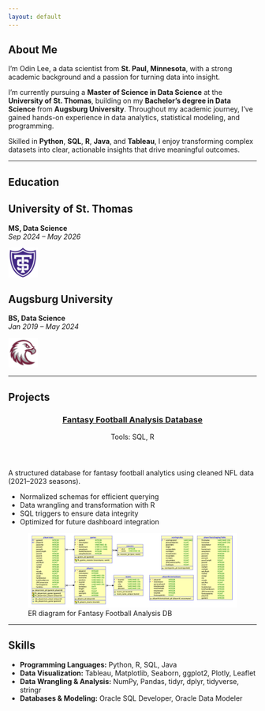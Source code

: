 ```yaml
---
layout: default
---
```


<!-- About Section -->
<section class="about">
  <h1>About Me</h1>
  <p>
    I’m Odin Lee, a data scientist from <strong>St. Paul, Minnesota</strong>, with a strong academic background and a passion for turning data into insight.
  </p>
  <p>
    I’m currently pursuing a <strong>Master of Science in Data Science</strong> at the <strong>University of St. Thomas</strong>, building on my <strong>Bachelor’s degree in Data Science</strong> from <strong>Augsburg University</strong>. Throughout my academic journey, I’ve gained hands-on experience in data analytics, statistical modeling, and programming.
  </p>
  <p>
    Skilled in <strong>Python</strong>, <strong>SQL</strong>, <strong>R</strong>, <strong>Java</strong>, and <strong>Tableau</strong>, I enjoy transforming complex datasets into clear, actionable insights that drive meaningful outcomes.
  </p>
</section>

<hr />

<!-- Education Section -->
<section class="education" aria-label="Education Background">
  <h1>Education</h1>
  <div class="education-grid">
    <div class="education-card">
      <div class="edu-text">
        <h2>University of St. Thomas</h2>
        <p><strong>MS, Data Science</strong><br><em>Sep 2024 – May 2026</em></p>
      </div>
      <div class="edu-logo">
        <img src="assets/img/UniversitySt.Thomas-Logo.png" alt="University of St. Thomas Logo" width="60" height="60" />
      </div>
    </div>
    <div class="education-card">
      <div class="edu-text">
        <h2>Augsburg University</h2>
        <p><strong>BS, Data Science</strong><br><em>Jan 2019 – May 2024</em></p>
      </div>
      <div class="edu-logo">
        <img src="assets/img/AugsburgUniversity-Logo.png" alt="Augsburg University Logo" width="60" height="60" />
      </div>
    </div>
  </div>
</section>

<hr />

<!-- Projects Section -->
<section class="projects">
  <h1>Projects</h1>
  <div class="project-grid">
    <article class="project-card">
      <header>
        <h3><a href="https://github.com/OdinLeePro/FantasyFootballAnalysisDB" target="_blank" rel="noopener noreferrer">Fantasy Football Analysis Database</a></h3>
        <p class="tools">Tools: SQL, R</p>
      </header>
      <div class="description">
        <p>A structured database for fantasy football analytics using cleaned NFL data (2021–2023 seasons).</p>
        <ul>
          <li>Normalized schemas for efficient querying</li>
          <li>Data wrangling and transformation with R</li>
          <li>SQL triggers to ensure data integrity</li>
          <li>Optimized for future dashboard integration</li>
        </ul>
      </div>
      <figure>
        <img src="/assets/img/FinalProjectRationalModel.png" alt="Fantasy Football ER Diagram" />
        <figcaption>ER diagram for Fantasy Football Analysis DB</figcaption>
      </figure>
    </article>
  </div>
</section>

<hr />

<!-- Skills Section -->
<section class="skills">
  <h1>Skills</h1>
  <ul class="skill-list">
    <li><strong>Programming Languages:</strong> Python, R, SQL, Java</li>
    <li><strong>Data Visualization:</strong> Tableau, Matplotlib, Seaborn, ggplot2, Plotly, Leaflet</li>
    <li><strong>Data Wrangling & Analysis:</strong> NumPy, Pandas, tidyr, dplyr, tidyverse, stringr</li>
    <li><strong>Databases & Modeling:</strong> Oracle SQL Developer, Oracle Data Modeler</li>
  </ul>
</section>
